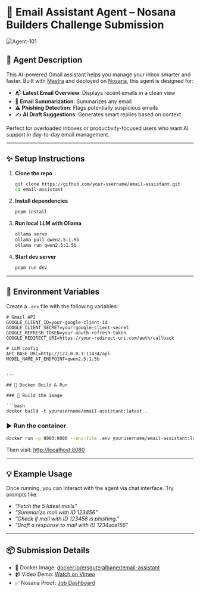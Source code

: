 # 📩 Email Assistant Agent – Nosana Builders Challenge Submission

![Agent-101](./assets/NosanaBuildersChallengeAgents.jpg)

## 🧠 Agent Description

This AI-powered Gmail assistant helps you manage your inbox smarter and faster. Built with [Mastra](https://github.com/mastra-ai/mastra) and deployed on [Nosana](https://nosana.com), this agent is designed for:

* 📬 **Latest Email Overview**: Displays recent emails in a clean view
* 🧠 **Email Summarization**: Summarizes any email
* ⚠️ **Phishing Detection**: Flags potentially suspicious emails
* ✍️ **AI Draft Suggestions**: Generates smart replies based on context

Perfect for overloaded inboxes or productivity-focused users who want AI support in day-to-day email management.

---

## ✨ Setup Instructions

1. **Clone the repo**

   ```bash
   git clone https://github.com/your-username/email-assistant.git
   cd email-assistant
   ```

2. **Install dependencies**

   ```bash
   pnpm install
   ```

3. **Run local LLM with Ollama**

   ```bash
   ollama serve
   ollama pull qwen2.5:1.5b
   ollama run qwen2.5:1.5b
   ```

4. **Start dev server**

   ```bash
   pnpm run dev
   ```

---

## 🔐 Environment Variables

Create a `.env` file with the following variables:

```env
# Gmail API
GOOGLE_CLIENT_ID=your-google-client-id
GOOGLE_CLIENT_SECRET=your-google-client-secret
GOOGLE_REFRESH_TOKEN=your-oauth-refresh-token
GOOGLE_REDIRECT_URI=https://your-redirect-uri.com/auth/callback

# LLM config
API_BASE_URL=http://127.0.0.1:11434/api
MODEL_NAME_AT_ENDPOINT=qwen2.5:1.5b


---

## 🐳 Docker Build & Run

### 🔨 Build the image

```bash
docker build -t yourusername/email-assistant:latest .
```

### ▶️ Run the container

```bash
docker run -p 8080:8080 --env-file .env yourusername/email-assistant:latest
```

Then visit: [http://localhost:8080](http://localhost:8080)

---

## 💡 Example Usage

Once running, you can interact with the agent via chat interface. Try prompts like:

* *“Fetch the 5 latest mails”*
* *“Summarize mail with ID 123456”*
* *“Check if mail with ID 123456 is phishing.”*
* *“Draft a response to mail with ID 1234xas156”*


---

## 📦 Submission Details

* 🐳 Docker Image: [docker.io/ersguteralbaner/email-assistant](https://hub.docker.com/r/ersguteralbaner/email-assistant)
* 📹 Video Demo: [Watch on Vimeo](https://vimeo.com/1098995566?share=copy)
* ✅ Nosana Proof: [Job Dashboard](https://dashboard.nosana.com/jobs/6NzmpfKuzTPyoE977xnxoniQCUyNHk95dd7zHTqAcrZy)
